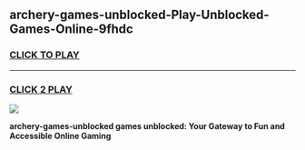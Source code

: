 
## archery-games-unblocked-Play-Unblocked-Games-Online-9fhdc
<h3>
<a href="https://premium76.site?title=archery-games-unblocked&ref=24A">CLICK TO PLAY</a></h3>
<hr>

<h3>
<a href="https://premium76.site?title=archery-games-unblocked&ref=24A">CLICK 2 PLAY</a>
  
</h3>

<a href="https://premium76.site?title=archery-games-unblocked&ref=24A"><img src="https://clearcache.store/games.png"></a>


**archery-games-unblocked games unblocked: Your Gateway to Fun and Accessible Online Gaming**
